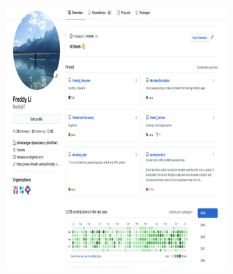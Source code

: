 <img src="https://github.com/freddyli7/freddyli7/blob/master/my_git_profile.png" width="900px" height="600px" alt="my_git_profile" /> 

